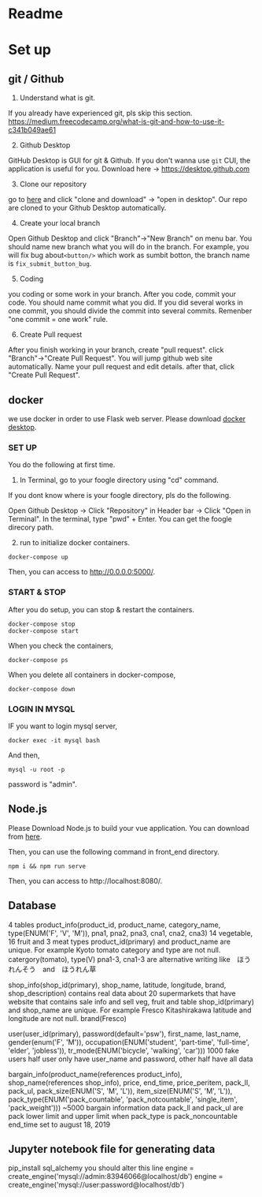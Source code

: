 Readme
=======
# Set up

## git / Github

1. Understand what is git.

  If you already have experienced git, pls skip this section.
  https://medium.freecodecamp.org/what-is-git-and-how-to-use-it-c341b049ae61

2. Github Desktop

  GitHub Desktop is GUI for git & Github. If you don't wanna use `git` CUI, the application is useful for you.
  Download here -> https://desktop.github.com

3. Clone our repository

  go to [here](https://github.com/ku-yoshikawa-1/foogle) and click "clone and download" → "open in desktop".
  Our repo are cloned to your Github Desktop automatically.

4. Create your local branch

  Open Github Desktop and click "Branch"→"New Branch" on menu bar. You should name new branch what you will do in the branch.   For example, you will fix bug about`<button/>` which work as sumbit botton, the branch name is `fix_submit_button_bug`.

5. Coding

  you coding or some work in your branch. After you code, commit your code. You should name commit what you did.
  If you did several works in one commit, you should divide the commit into several commits. Remenber "one commit = one work" rule.

6. Create Pull request

  After you finish working in your branch, create "pull request". click "Branch"→"Create Pull Request".
  You will jump github web site automatically. Name your pull request and edit details. after that, click "Create Pull Request".

## docker
we use docker in order to use Flask web server.
Please download [docker desktop](https://www.docker.com/products/docker-desktop).

### SET UP
You do the following at first time.
1. In Terminal, go to your foogle directory using "cd" command.

If you dont know where is your foogle directory, pls do the following.

Open Github Desktop -> Click "Repository" in Header bar -> Click "Open in Terminal".
In the terminal, type "pwd" + Enter. You can get the foogle direcory path.

2. run to initialize docker containers.
```
docker-compose up
```
Then, you can access to http://0.0.0.0:5000/.

### START & STOP
After you do setup, you can stop & restart the containers.
```
docker-compose stop
docker-compose start
```
When you check the containers,
```
docker-compose ps
```
When you delete all containers in docker-compose,
```
docker-compose down
```
### LOGIN IN MYSQL
IF you want to login mysql server,
```
docker exec -it mysql bash
```
And then,
```
mysql -u root -p
```
password is "admin".

## Node.js
Please Download Node.js to build your vue application.
You can download from [here](https://nodejs.org/en/download/).

Then, you can use the following command in front_end directory.
```
npm i && npm run serve
```
Then, you can access to http://localhost:8080/.


## Database
4 tables
product_info(product_id, product_name, category_name, type(ENUM('F', 'V', 'M')), pna1, pna2, pna3, cna1, cna2, cna3)
14 vegetable, 16 fruit and 3 meat types
product_id(primary) and product_name are unique. For example Kyoto tomato
category and type are not null. catergory(tomato), type(V)
pna1-3, cna1-3 are alternative writing like　ほうれんそう　and　ほうれん草

shop_info(shop_id(primary), shop_name, latitude, longitude, brand, shop_description)
contains real data about 20 supermarkets that have website that contains sale info and sell veg, fruit and table
shop_id(primary) and shop_name are unique. For example Fresco Kitashirakawa
latitude and longitude are not null.
brand(Fresco)

user(user_id(primary), password(default='psw'), first_name, last_name, gender(enum('F', 'M')), occupation(ENUM('student', 'part-time', 'full-time', 'elder', 'jobless')), tr_mode(ENUM('bicycle', 'walking', 'car')))
1000 fake users
half user only have user_name and password, other half have all data

bargain_info(product_name(references product_info), shop_name(references shop_info), price, end_time, price_peritem, pack_ll, pack_ul, pack_size(ENUM('S', 'M', 'L')), item_size(ENUM('S', 'M', 'L')), pack_type(ENUM('pack_countable', 'pack_notcountable', 'single_item', 'pack_weight')))
~5000 bargain information data
pack_ll and pack_ul are pack lower limit and upper limit when pack_type is pack_noncountable
end_time set to august 18, 2019

## Jupyter notebook file for generating data
pip_install sql_alchemy
you should alter this line
engine = create_engine('mysql://admin:83946066@localhost/db')
engine = create_engine('mysql://user:password@localhost/db')








